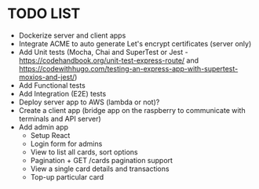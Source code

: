 # TODO LIST
* Dockerize server and client apps
* Integrate ACME to auto generate Let's encrypt certificates (server only)
* Add Unit tests (Mocha, Chai and SuperTest or Jest - https://codehandbook.org/unit-test-express-route/ and https://codewithhugo.com/testing-an-express-app-with-supertest-moxios-and-jest/)
* Add Functional tests
* Add Integration (E2E) tests
* Deploy server app to AWS (lambda or not)?
* Create a client app (bridge app on the raspberry to communicate with terminals and API server)
* Add admin app
  - Setup React
  - Login form for admins
  - View to list all cards, sort options
  - Pagination + GET /cards pagination support 
  - View a single card details and transactions
  - Top-up particular card